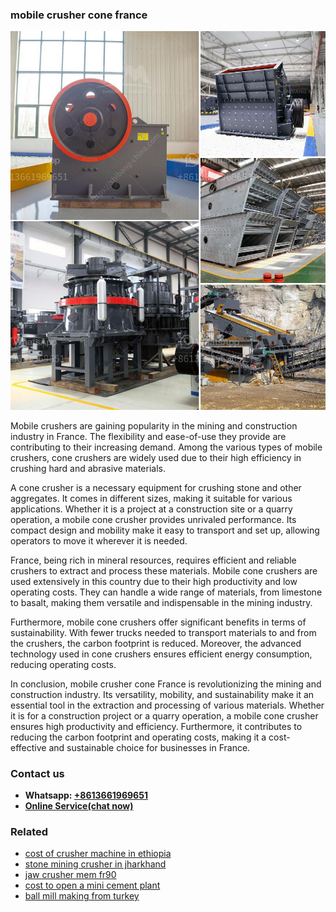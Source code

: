 <h3>mobile crusher cone france</h3><img src='1702950224.jpg' alt=''><p>Mobile crushers are gaining popularity in the mining and construction industry in France. The flexibility and ease-of-use they provide are contributing to their increasing demand. Among the various types of mobile crushers, cone crushers are widely used due to their high efficiency in crushing hard and abrasive materials.</p><p>A cone crusher is a necessary equipment for crushing stone and other aggregates. It comes in different sizes, making it suitable for various applications. Whether it is a project at a construction site or a quarry operation, a mobile cone crusher provides unrivaled performance. Its compact design and mobility make it easy to transport and set up, allowing operators to move it wherever it is needed.</p><p>France, being rich in mineral resources, requires efficient and reliable crushers to extract and process these materials. Mobile cone crushers are used extensively in this country due to their high productivity and low operating costs. They can handle a wide range of materials, from limestone to basalt, making them versatile and indispensable in the mining industry.</p><p>Furthermore, mobile cone crushers offer significant benefits in terms of sustainability. With fewer trucks needed to transport materials to and from the crushers, the carbon footprint is reduced. Moreover, the advanced technology used in cone crushers ensures efficient energy consumption, reducing operating costs.</p><p>In conclusion, mobile crusher cone France is revolutionizing the mining and construction industry. Its versatility, mobility, and sustainability make it an essential tool in the extraction and processing of various materials. Whether it is for a construction project or a quarry operation, a mobile cone crusher ensures high productivity and efficiency. Furthermore, it contributes to reducing the carbon footprint and operating costs, making it a cost-effective and sustainable choice for businesses in France.</p><h3>Contact us</h3><ul><li><strong>Whatsapp:&nbsp;<a href="https://wa.me/8613661969651">+8613661969651</a></strong></li><li><a href="https://swt.shibang-china.com/?git&amp;zhl&amp;mobile crusher cone france"><strong>Online Service(chat now)</strong></a></li></ul><h3>Related</h3><ul><li><a href='cost of crusher machine in ethiopia.md'>cost of crusher machine in ethiopia</a></li><li><a href='stone mining crusher in jharkhand.md'>stone mining crusher in jharkhand</a></li><li><a href='jaw crusher mem fr90.md'>jaw crusher mem fr90</a></li><li><a href='cost to open a mini cement plant.md'>cost to open a mini cement plant</a></li><li><a href='ball mill making from turkey.md'>ball mill making from turkey</a></li></ul>